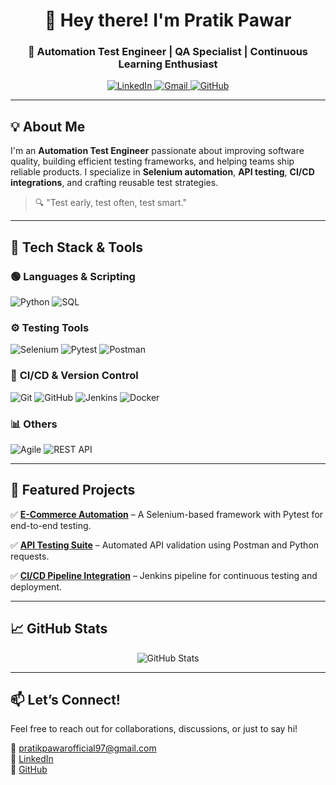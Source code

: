 <!-- Profile Header -->
<h1 align="center">👋 Hey there! I'm Pratik Pawar</h1>
<h3 align="center">🚀 Automation Test Engineer | QA Specialist | Continuous Learning Enthusiast</h3>

<p align="center">
  <a href="https://www.linkedin.com/in/pratikpawar9/">
    <img src="https://img.shields.io/badge/LinkedIn-0A66C2?style=for-the-badge&logo=linkedin&logoColor=white" alt="LinkedIn"/>
  </a>
  <a href="mailto:pratikpawarofficial@gmail.com">
    <img src="https://img.shields.io/badge/Gmail-D14836?style=for-the-badge&logo=gmail&logoColor=white" alt="Gmail"/>
  </a>
  <a href="https://github.com/PratikPawar-9">
    <img src="https://img.shields.io/badge/GitHub-181717?style=for-the-badge&logo=github&logoColor=white" alt="GitHub"/>
  </a>
</p>

---

## 💡 About Me

I'm an **Automation Test Engineer** passionate about improving software quality, building efficient testing frameworks, and helping teams ship reliable products. I specialize in **Selenium automation**, **API testing**, **CI/CD integrations**, and crafting reusable test strategies.

> 🔍 "Test early, test often, test smart."

---

## 🚀 Tech Stack & Tools

### 🟢 **Languages & Scripting**
![Python](https://img.shields.io/badge/Python-3776AB?style=for-the-badge&logo=python&logoColor=white)
![SQL](https://img.shields.io/badge/SQL-4479A1?style=for-the-badge&logo=postgresql&logoColor=white)

### ⚙️ **Testing Tools**
![Selenium](https://img.shields.io/badge/Selenium-43B02A?style=for-the-badge&logo=selenium&logoColor=white)
![Pytest](https://img.shields.io/badge/Pytest-FF4400?style=for-the-badge&logo=pytest&logoColor=white)
![Postman](https://img.shields.io/badge/Postman-FF6C37?style=for-the-badge&logo=postman&logoColor=white)

### 🔄 **CI/CD & Version Control**
![Git](https://img.shields.io/badge/Git-F05032?style=for-the-badge&logo=git&logoColor=white)
![GitHub](https://img.shields.io/badge/GitHub-181717?style=for-the-badge&logo=github&logoColor=white)
![Jenkins](https://img.shields.io/badge/Jenkins-D24939?style=for-the-badge&logo=jenkins&logoColor=white)
![Docker](https://img.shields.io/badge/Docker-2496ED?style=for-the-badge&logo=docker&logoColor=white)

### 📊 **Others**
![Agile](https://img.shields.io/badge/Agile-0052CC?style=for-the-badge&logo=agile&logoColor=white)
![REST API](https://img.shields.io/badge/REST_API-008080?style=for-the-badge&logo=rest&logoColor=white)

---

## 📂 Featured Projects

✅ **[E-Commerce Automation](https://github.com/PratikPawar-9/OrangeHRM-Selenium-Python-Hybrid-Framework)** – A Selenium-based framework with Pytest for end-to-end testing.

✅ **[API Testing Suite](https://github.com/PratikPawar-9/api-testing)** – Automated API validation using Postman and Python requests.

✅ **[CI/CD Pipeline Integration](https://github.com/PratikPawar-9/ci-cd-automation)** – Jenkins pipeline for continuous testing and deployment.

---

## 📈 GitHub Stats

<p align="center">
  <img src="https://github-readme-stats.vercel.app/api?username=PratikPawar-9&show_icons=true&theme=radical" alt="GitHub Stats" />
</p>

---

## 📫 Let’s Connect!

Feel free to reach out for collaborations, discussions, or just to say hi!

📧 pratikpawarofficial97@gmail.com  
🔗 [LinkedIn](https://www.linkedin.com/in/pratikpawar9/)  
🐙 [GitHub](https://github.com/PratikPawar-9)
